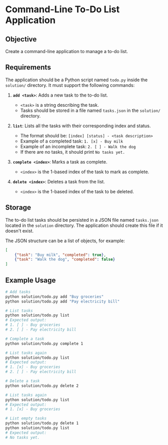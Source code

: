 # Command-Line To-Do List Application

## Objective

Create a command-line application to manage a to-do list.

## Requirements

The application should be a Python script named `todo.py` inside the `solution/` directory. It must support the following commands:

1.  **`add <task>`**: Adds a new task to the to-do list.
    *   `<task>` is a string describing the task.
    *   Tasks should be stored in a file named `tasks.json` in the `solution/` directory.

2.  **`list`**: Lists all the tasks with their corresponding index and status.
    *   The format should be: `[index] [status] - <task description>`
    *   Example of a completed task: `1. [x] - Buy milk`
    *   Example of an incomplete task: `2. [ ] - Walk the dog`
    *   If there are no tasks, it should print `No tasks yet.`

3.  **`complete <index>`**: Marks a task as complete.
    *   `<index>` is the 1-based index of the task to mark as complete.

4.  **`delete <index>`**: Deletes a task from the list.
    *   `<index>` is the 1-based index of the task to be deleted.

## Storage

The to-do list tasks should be persisted in a JSON file named `tasks.json` located in the `solution` directory. The application should create this file if it doesn't exist.

The JSON structure can be a list of objects, for example:
```json
[
    {"task": "Buy milk", "completed": true},
    {"task": "Walk the dog", "completed": false}
]
```

## Example Usage

```sh
# Add tasks
python solution/todo.py add "Buy groceries"
python solution/todo.py add "Pay electricity bill"

# List tasks
python solution/todo.py list
# Expected output:
# 1. [ ] - Buy groceries
# 2. [ ] - Pay electricity bill

# Complete a task
python solution/todo.py complete 1

# List tasks again
python solution/todo.py list
# Expected output:
# 1. [x] - Buy groceries
# 2. [ ] - Pay electricity bill

# Delete a task
python solution/todo.py delete 2

# List tasks again
python solution/todo.py list
# Expected output:
# 1. [x] - Buy groceries

# List empty tasks
python solution/todo.py delete 1
python solution/todo.py list
# Expected output:
# No tasks yet.
``` 